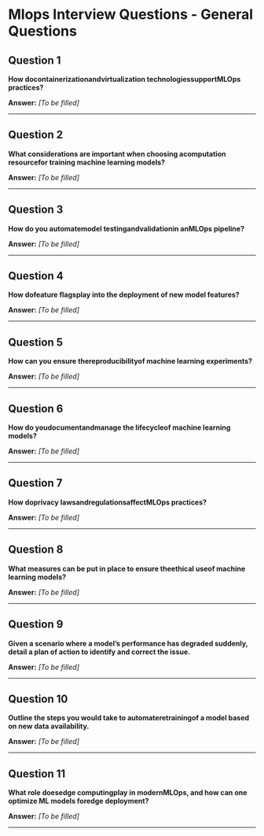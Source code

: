 # Mlops Interview Questions - General Questions

## Question 1

**How docontainerizationandvirtualization technologiessupportMLOps practices?**

**Answer:** _[To be filled]_

---

## Question 2

**What considerations are important when choosing acomputation resourcefor training machine learning models?**

**Answer:** _[To be filled]_

---

## Question 3

**How do you automatemodel testingandvalidationin anMLOps pipeline?**

**Answer:** _[To be filled]_

---

## Question 4

**How dofeature flagsplay into the deployment of new model features?**

**Answer:** _[To be filled]_

---

## Question 5

**How can you ensure thereproducibilityof machine learning experiments?**

**Answer:** _[To be filled]_

---

## Question 6

**How do youdocumentandmanage the lifecycleof machine learning models?**

**Answer:** _[To be filled]_

---

## Question 7

**How doprivacy lawsandregulationsaffectMLOps practices?**

**Answer:** _[To be filled]_

---

## Question 8

**What measures can be put in place to ensure theethical useof machine learning models?**

**Answer:** _[To be filled]_

---

## Question 9

**Given a scenario where a model’s performance has degraded suddenly, detail a plan of action to identify and correct the issue.**

**Answer:** _[To be filled]_

---

## Question 10

**Outline the steps you would take to automateretrainingof a model based on new data availability.**

**Answer:** _[To be filled]_

---

## Question 11

**What role doesedge computingplay in modernMLOps, and how can one optimize ML models foredge deployment?**

**Answer:** _[To be filled]_

---

